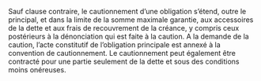 Sauf clause contraire, le cautionnement d’une obligation s’étend, outre le principal,
et dans la limite de la somme maximale garantie, aux accessoires de la dette et aux frais de
recouvrement de la créance, y compris ceux postérieurs à la dénonciation qui est faite à la
caution.
A la demande de la caution, l’acte constitutif de l’obligation principale est
annexé à la convention de cautionnement.
Le cautionnement peut également être contracté pour une partie seulement de la
dette et sous des conditions moins onéreuses.